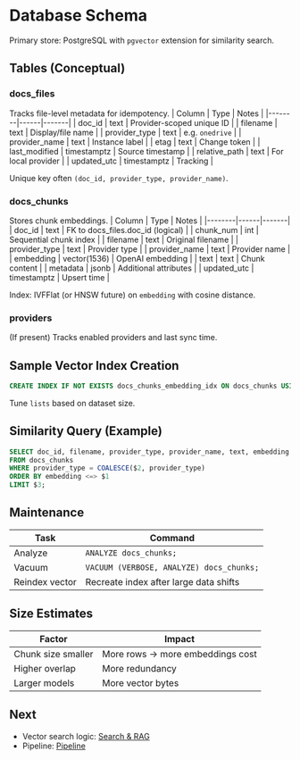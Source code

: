 # Database Schema

Primary store: PostgreSQL with `pgvector` extension for similarity search.

## Tables (Conceptual)

### docs_files
Tracks file-level metadata for idempotency.
| Column | Type | Notes |
|--------|------|-------|
| doc_id | text | Provider-scoped unique ID |
| filename | text | Display/file name |
| provider_type | text | e.g. `onedrive` |
| provider_name | text | Instance label |
| etag | text | Change token |
| last_modified | timestamptz | Source timestamp |
| relative_path | text | For local provider |
| updated_utc | timestamptz | Tracking |

Unique key often `(doc_id, provider_type, provider_name)`.

### docs_chunks
Stores chunk embeddings.
| Column | Type | Notes |
|--------|------|-------|
| doc_id | text | FK to docs_files.doc_id (logical) |
| chunk_num | int | Sequential chunk index |
| filename | text | Original filename |
| provider_type | text | Provider type |
| provider_name | text | Provider name |
| embedding | vector(1536) | OpenAI embedding |
| text | text | Chunk content |
| metadata | jsonb | Additional attributes |
| updated_utc | timestamptz | Upsert time |

Index: IVFFlat (or HNSW future) on `embedding` with cosine distance.

### providers
(If present) Tracks enabled providers and last sync time.

## Sample Vector Index Creation
```sql
CREATE INDEX IF NOT EXISTS docs_chunks_embedding_idx ON docs_chunks USING ivfflat (embedding vector_cosine_ops) WITH (lists=100);
```
Tune `lists` based on dataset size.

## Similarity Query (Example)
```sql
SELECT doc_id, filename, provider_type, provider_name, text, embedding <=> $1 AS distance
FROM docs_chunks
WHERE provider_type = COALESCE($2, provider_type)
ORDER BY embedding <=> $1
LIMIT $3;
```

## Maintenance
| Task | Command |
|------|---------|
| Analyze | `ANALYZE docs_chunks;` |
| Vacuum | `VACUUM (VERBOSE, ANALYZE) docs_chunks;` |
| Reindex vector | Recreate index after large data shifts |

## Size Estimates
| Factor | Impact |
|--------|--------|
| Chunk size smaller | More rows → more embeddings cost |
| Higher overlap | More redundancy |
| Larger models | More vector bytes |

## Next
- Vector search logic: [Search & RAG](../developer/search-rag.md)
- Pipeline: [Pipeline](../developer/pipeline.md)
